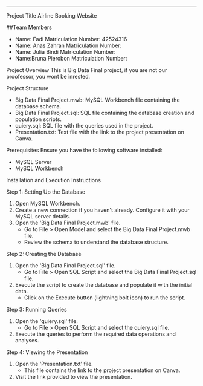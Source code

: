 
---

Project Title
Airline Booking Website

##Team Members
- Name: Fadi
  Matriculation Number: 42524316
- Name: Anas Zahran
  Matriculation Number: 
- Name: Julia Bindi
  Matriculation Number:
- Name:Bruna Pierobon
  Matriculation Number: 

Project Overview
This is Big Data Final project, if you are not our proofessor, you wont be inrested.

Project Structure
- Big Data Final Project.mwb: MySQL Workbench file containing the database schema.
- Big Data Final Project.sql: SQL file containing the database creation and population scripts.
- quiery.sql: SQL file with the queries used in the project.
- Presentation.txt: Text file with the link to the project presentation on Canva.

Prerequisites
Ensure you have the following software installed:
- MySQL Server
- MySQL Workbench

Installation and Execution Instructions

Step 1: Setting Up the Database
1. Open MySQL Workbench.
2. Create a new connection if you haven't already. Configure it with your MySQL server details.
3. Open the 'Big Data Final Project.mwb' file.
   - Go to File > Open Model and select the Big Data Final Project.mwb file.
   - Review the schema to understand the database structure.

Step 2: Creating the Database
1. Open the 'Big Data Final Project.sql' file.
   - Go to File > Open SQL Script and select the Big Data Final Project.sql file.
2. Execute the script to create the database and populate it with the initial data.
   - Click on the Execute button (lightning bolt icon) to run the script.

Step 3: Running Queries
1. Open the 'quiery.sql' file.
   - Go to File > Open SQL Script and select the quiery.sql file.
2. Execute the queries to perform the required data operations and analyses.

Step 4: Viewing the Presentation
1. Open the 'Presentation.txt' file.
   - This file contains the link to the project presentation on Canva.
2. Visit the link provided to view the presentation.

